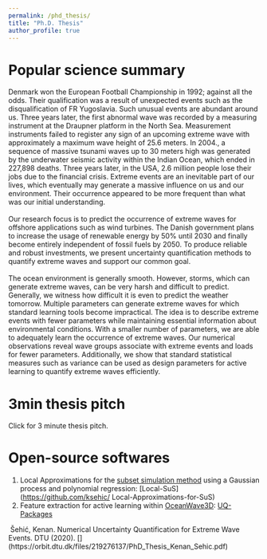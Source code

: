 ```yaml
---
permalink: /phd_thesis/
title: "Ph.D. Thesis"
author_profile: true
---
```


# Popular science summary

Denmark won the European Football Championship in 1992; against all the odds. Their qualification was a result of unexpected events such as the disqualification of FR Yugoslavia. Such unusual events are abundant around us. Three years later, the first abnormal wave was recorded by a measuring instrument at the Draupner platform in the North Sea. Measurement instruments failed to register any sign of an upcoming extreme wave with approximately a maximum wave height of 25.6 meters. In 2004., a sequence of massive tsunami waves up to 30 meters high was generated by the underwater seismic activity within the Indian Ocean, which ended in 227,898 deaths. Three years later, in the USA, 2.6 million people lose their jobs due to the financial crisis. Extreme events are an inevitable part of our lives, which eventually may generate a massive influence on us and our environment. Their occurrence appeared to be more frequent than what was our initial understanding.<br/>
<br/>
Our research focus is to predict the occurrence of extreme waves for offshore applications such as wind turbines. The Danish government plans to increase the usage of renewable energy by 50% until 2030 and finally become entirely independent of fossil fuels by 2050. To produce reliable and robust investments, we present uncertainty quantification methods to quantify extreme waves and support our common goal.<br/>
<br/>
The ocean environment is generally smooth. However, storms, which can generate extreme waves, can be very harsh and difficult to predict. Generally, we witness how difficult it is even to predict the weather tomorrow. Multiple parameters can generate extreme waves for which standard learning tools become impractical. The idea is to describe extreme events with fewer parameters while maintaining essential information about environmental conditions. With a smaller number of parameters, we are able to adequately learn the occurrence of extreme waves. Our numerical observations reveal wave groups associate with extreme events and loads for fewer parameters. Additionally, we show that standard statistical measures such as variance can be used as design parameters for active learning to quantify extreme waves efficiently.

# 3min thesis pitch
Click [<i class="fab fa-youtube"></i>](https://youtu.be/gaPtteUC7ps) for 3 minute thesis pitch.

# Open-source softwares

1. Local Approximations for the [subset simulation method](https://www.bgu.tum.de/era/software/software00/subset-simulation/) using a Gaussian process and polynomial regression: [Local-SuS](https://github.com/ksehic/
Local-Approximations-for-SuS)
2. Feature extraction for active learning within [OceanWave3D](https://github.com/apengsigkarup/OceanWave3D-Fortran90): [UQ-Packages](https://github.com/ksehic/OCW3D-F90-UQProbe/tree/master/UQ-Packages)

<img src="{{ site.url }}{{ site.baseurl }}/images/naslovna.png" alt="">
Šehić, Kenan. Numerical Uncertainty Quantification for Extreme Wave Events. DTU (2020). [<i class="fas fa-file-pdf"></i>](https://orbit.dtu.dk/files/219276137/PhD_Thesis_Kenan_Sehic.pdf)

